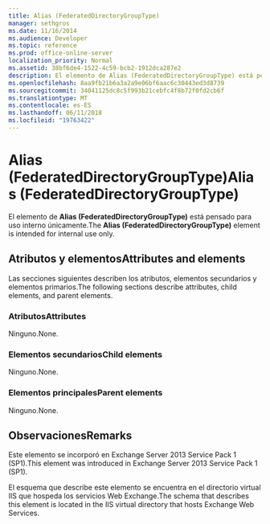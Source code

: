 ```yaml
---
title: Alias (FederatedDirectoryGroupType)
manager: sethgros
ms.date: 11/16/2014
ms.audience: Developer
ms.topic: reference
ms.prod: office-online-server
localization_priority: Normal
ms.assetid: 38bf6de4-1522-4c59-bcb2-1912dca287e2
description: El elemento de Alias (FederatedDirectoryGroupType) está pensado para uso interno únicamente.
ms.openlocfilehash: 8aa9fb21b6a3a2a9e06bf6aac6c30443ed3d8739
ms.sourcegitcommit: 34041125dc8c5f993b21cebfc4f8b72f0fd2cb6f
ms.translationtype: MT
ms.contentlocale: es-ES
ms.lasthandoff: 06/11/2018
ms.locfileid: "19763422"
---
```

# <a name="alias-federateddirectorygrouptype"></a><span data-ttu-id="91feb-103">Alias (FederatedDirectoryGroupType)</span><span class="sxs-lookup"><span data-stu-id="91feb-103">Alias (FederatedDirectoryGroupType)</span></span>

<span data-ttu-id="91feb-104">El elemento de **Alias (FederatedDirectoryGroupType)** está pensado para uso interno únicamente.</span><span class="sxs-lookup"><span data-stu-id="91feb-104">The **Alias (FederatedDirectoryGroupType)** element is intended for internal use only.</span></span> 

## <a name="attributes-and-elements"></a><span data-ttu-id="91feb-105">Atributos y elementos</span><span class="sxs-lookup"><span data-stu-id="91feb-105">Attributes and elements</span></span>

<span data-ttu-id="91feb-106">Las secciones siguientes describen los atributos, elementos secundarios y elementos primarios.</span><span class="sxs-lookup"><span data-stu-id="91feb-106">The following sections describe attributes, child elements, and parent elements.</span></span>
  
### <a name="attributes"></a><span data-ttu-id="91feb-107">Atributos</span><span class="sxs-lookup"><span data-stu-id="91feb-107">Attributes</span></span>

<span data-ttu-id="91feb-108">Ninguno.</span><span class="sxs-lookup"><span data-stu-id="91feb-108">None.</span></span>
  
### <a name="child-elements"></a><span data-ttu-id="91feb-109">Elementos secundarios</span><span class="sxs-lookup"><span data-stu-id="91feb-109">Child elements</span></span>

<span data-ttu-id="91feb-110">Ninguno.</span><span class="sxs-lookup"><span data-stu-id="91feb-110">None.</span></span>
  
### <a name="parent-elements"></a><span data-ttu-id="91feb-111">Elementos principales</span><span class="sxs-lookup"><span data-stu-id="91feb-111">Parent elements</span></span>

<span data-ttu-id="91feb-112">Ninguno.</span><span class="sxs-lookup"><span data-stu-id="91feb-112">None.</span></span>
  
## <a name="remarks"></a><span data-ttu-id="91feb-113">Observaciones</span><span class="sxs-lookup"><span data-stu-id="91feb-113">Remarks</span></span>

<span data-ttu-id="91feb-114">Este elemento se incorporó en Exchange Server 2013 Service Pack 1 (SP1).</span><span class="sxs-lookup"><span data-stu-id="91feb-114">This element was introduced in Exchange Server 2013 Service Pack 1 (SP1).</span></span>
  
<span data-ttu-id="91feb-115">El esquema que describe este elemento se encuentra en el directorio virtual IIS que hospeda los servicios Web Exchange.</span><span class="sxs-lookup"><span data-stu-id="91feb-115">The schema that describes this element is located in the IIS virtual directory that hosts Exchange Web Services.</span></span>
  


